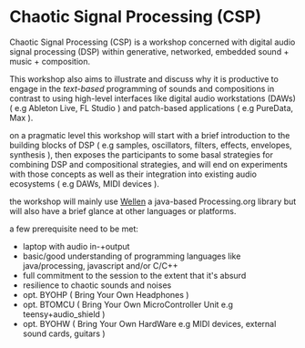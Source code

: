 # Chaotic Signal Processing (CSP) 

Chaotic Signal Processing (CSP) is a workshop concerned with digital audio signal processing (DSP) within generative, networked, embedded sound + music + composition.

This workshop also aims to illustrate and discuss why it is productive to engage in the *text-based* programming of sounds and compositions in contrast to using high-level interfaces like digital audio workstations (DAWs) ( e.g Ableton Live, FL Studio ) and patch-based applications ( e.g PureData, Max ).

on a pragmatic level this workshop will start with a brief introduction to the building blocks of DSP ( e.g samples, oscillators, filters, effects, envelopes, synthesis ), then exposes the participants to some basal strategies for combining DSP and compositional strategies, and will end on experiments with those concepts as well as their integration into existing audio ecosystems ( e.g DAWs, MIDI devices ).

the workshop will mainly use [Wellen](https://github.com/dennisppaul/wellen) a java-based Processing.org library but will also have a brief glance at other languages or platforms.

a few prerequisite need to be met: 

- laptop with audio in-+output
- basic/good understanding of programming languages like java/processing, javascript and/or C/C++
- full commitment to the session to the extent that it's absurd
- resilience to chaotic sounds and noises
- opt. BYOHP ( Bring Your Own Headphones ) 
- opt. BTOMCU ( Bring Your Own MicroController Unit e.g teensy+audio_shield )
- opt. BYOHW ( Bring Your Own HardWare e.g MIDI devices, external sound cards, guitars )
